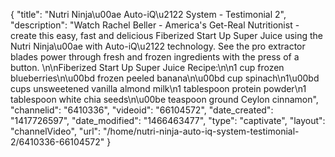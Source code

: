 {
    "title": "Nutri Ninja\u00ae Auto-iQ\u2122 System - Testimonial 2",
    "description": "Watch Rachel Beller - America's Get-Real Nutritionist - create this easy, fast and delicious Fiberized Start Up Super Juice using the Nutri Ninja\u00ae with Auto-iQ\u2122 technology. See the pro extractor blades power through fresh and frozen ingredients with the press of a button. \n\nFiberized Start Up Super Juice Recipe:\n\n1 cup frozen blueberries\n\u00bd frozen peeled banana\n\u00bd cup spinach\n1\u00bd cups unsweetened vanilla almond milk\n1 tablespoon protein powder\n1 tablespoon white chia seeds\n\u00be teaspoon ground Ceylon cinnamon",
    "channelid": "6410336",
    "videoid": "66104572",
    "date_created": "1417726597",
    "date_modified": "1466463477",
    "type": "captivate",
    "layout": "channelVideo",
    "url": "\/home\/nutri-ninja-auto-iq-system-testimonial-2\/6410336-66104572"
}